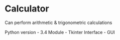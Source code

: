 # Calculator
Can perform arithmetic & trigonometric calculations

Python version - 3.4
Module - Tkinter
Interface - GUI
